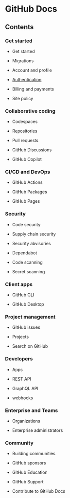 # GitHub Docs

## Contents

### Get started

- Get started

- Migrations

- Account and profile

- [Authentication](authentication)

- Billing and payments

- Site policy

### Collaborative coding

- Codespaces

- Repositories

- Pull requests

- GitHub Discussions

- GitHub Copilot

### CI/CD and DevOps

- GitHub Actions

- GitHub Packages

- GitHub Pages

### Security

- Code security

- Supply chain security

- Security abvisories

- Dependabot

- Code scanning

- Secret scanning

### Client apps

- GitHub CLI

- GitHub Desktop

### Project management

- GitHub issues

- Projects

- Search on GitHub

### Developers

- Apps

- REST API

- GraphQL API

- webhocks

### Enterprise and Teams

- Organizations

- Enterprise administrators

### Community

- Building communities

- GitHub sponsors

- GitHub Education

- GitHub Support

- Contribute to GitHub Docs
